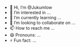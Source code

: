 - 👋 Hi, I’m @Jukumlow
- 👀 I’m interested in ...
- 🌱 I’m currently learning ...
- 💞️ I’m looking to collaborate on ...
- 📫 How to reach me ...
- 😄 Pronouns: ...
- ⚡ Fun fact: ...

<!---
Jukumlow/Jukumlow is a ✨ special ✨ repository because its `README.md` (this file) appears on your GitHub profile.
You can click the Preview link to take a look at your changes.
--->
